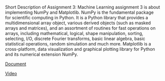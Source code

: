 Short Description of Assignment 3:
Machine Learning assignment 3 is about implementing NumPy and Matplotlib. NumPy is the fundamental package for scientific computing in Python. It is a Python library that provides a multidimensional array object, various derived objects (such as masked arrays and matrices), and an assortment of routines for fast operations on arrays, including mathematical, logical, shape manipulation, sorting, selecting, I/O, discrete Fourier transforms, basic linear algebra, basic statistical operations, random simulation and much more. Matplotlib is a cross-platform, data visualization and graphical plotting library for Python and its numerical extension NumPy.

[Document](https://docs.google.com/document/d/1LQZuJ2nrjzcCBLSwtOel00kP3K6WGG62/edit?usp=sharing&ouid=108874816357681756431&rtpof=true&sd=true)

[Video](https://drive.google.com/file/d/1GHabq_rYMf-g-W6579zwnWtvNp1JfeZE/view?usp=sharing)


